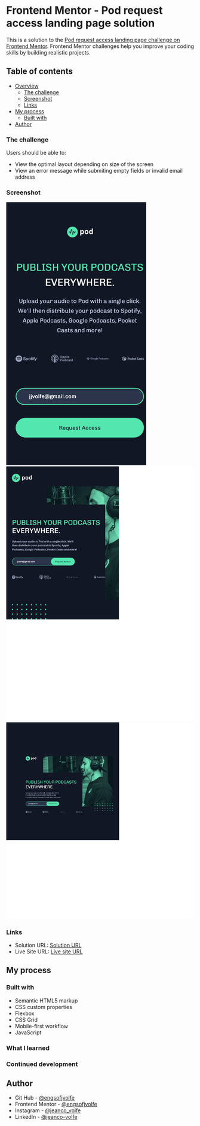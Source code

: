 # Frontend Mentor - Pod request access landing page solution

This is a solution to the [Pod request access landing page challenge on Frontend Mentor](https://www.frontendmentor.io/challenges/pod-request-access-landing-page-eyTmdkLSG). Frontend Mentor challenges help you improve your coding skills by building realistic projects.

## Table of contents

- [Overview](#overview)
  - [The challenge](#the-challenge)
  - [Screenshot](#screenshot)
  - [Links](#links)
- [My process](#my-process)
  - [Built with](#built-with)
- [Author](#author)

### The challenge

Users should be able to:
- View the optimal layout depending on size of the screen
- View an error message while submiting empty fields or invalid email address

### Screenshot

![](./assets/screenshotMobile.png)
![](./assets/screenshotTablet.png)
![](./assets/screenshotDesktop.png)

### Links

- Solution URL: [Solution URL](https://github.com/engsofjvolfe/frontendmentor/blob/main/pod-request-access-landing-page/README.md)
- Live Site URL: [Live site URL](https://jvolfe-landingpg-pod-access.netlify.app/)

## My process

### Built with

- Semantic HTML5 markup
- CSS custom properties
- Flexbox
- CSS Grid
- Mobile-first workflow
- JavaScript

### What I learned

### Continued development

## Author

- Git Hub - [@engsofjvolfe](https://github.com/engsofjvolfe)
- Frontend Mentor - [@engsofjvolfe](https://www.frontendmentor.io/profile/engsofjvolfe)
- Instagram - [@jeanco_volfe](https://www.instagram.com/jeanco_volfe/)
- LinkedIn - [@jeanco-volfe](https://www.linkedin.com/in/jeanco-volfe/)
